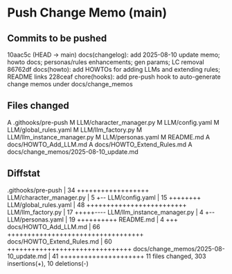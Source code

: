 # Push Change Memo (main)

## Commits to be pushed
10aac5c (HEAD -> main) docs(changelog): add 2025-08-10 update memo; howto docs; personas/rules enhancements; gen params; LC removal
86762df docs(howto): add HOWTOs for adding LLMs and extending rules; README links
228ceaf chore(hooks): add pre-push hook to auto-generate change memos under docs/change_memos

## Files changed
A	.githooks/pre-push
M	LLM/character_manager.py
M	LLM/config.yaml
M	LLM/global_rules.yaml
M	LLM/llm_factory.py
M	LLM/llm_instance_manager.py
M	LLM/personas.yaml
M	README.md
A	docs/HOWTO_Add_LLM.md
A	docs/HOWTO_Extend_Rules.md
A	docs/change_memos/2025-08-10_update.md

## Diffstat
 .githooks/pre-push                     | 34 ++++++++++++++++++
 LLM/character_manager.py               |  5 +--
 LLM/config.yaml                        | 15 ++++++++
 LLM/global_rules.yaml                  | 48 +++++++++++++++++++++++++
 LLM/llm_factory.py                     | 17 +++++----
 LLM/llm_instance_manager.py            |  4 +--
 LLM/personas.yaml                      | 19 ++++++++++
 README.md                              |  4 +++
 docs/HOWTO_Add_LLM.md                  | 66 ++++++++++++++++++++++++++++++++++
 docs/HOWTO_Extend_Rules.md             | 60 +++++++++++++++++++++++++++++++
 docs/change_memos/2025-08-10_update.md | 41 +++++++++++++++++++++
 11 files changed, 303 insertions(+), 10 deletions(-)
